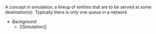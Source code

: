 A concept in simulation; a lineup of entities that are to be served at some destination(s). Typically there is only one queue in a network

- Background
	- [[Simulation]]